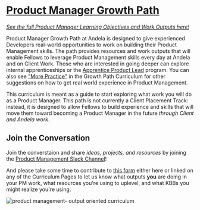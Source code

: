 # [Product Manager Growth Path](https://docs.google.com/a/andela.com/document/d/1c6AkQqE_ktvqLVzdPRchKXWfN1BwMR1xqga3krLsKiU/edit?usp=sharing)

*[See the full Product Manager Learning Objectives and Work Outputs here!](https://docs.google.com/a/andela.com/document/d/1c6AkQqE_ktvqLVzdPRchKXWfN1BwMR1xqga3krLsKiU/edit?usp=sharing)*

Product Manager Growth Path at Andela is designed to give experienced Developers real-world opportunities to work on building their Product Management skills. The path provides resources and work outputs that will enable Fellows to leverage Product Management skills every day at Andela and on Client Work. Those who are interested in going deeper can explore internal apprenticeships or the [Apprentice Product Lead](https://docs.google.com/document/d/1hqp-BT0YDg1AB0-N9QRK9Fq7RZ63m1-ro-JgDqq4edo/edit#heading=h.eyxqoji7x8fn) program. You can also see ["More Practice"](https://github.com/andela/learningmap/tree/master/D4%2B/Product%20Manager/Curriculum/More%20Practice) in the Growth Path Curriculum for other suggestions on how to get real world experience in Product Management. 

This curriculum is meant as a guide to start exploring what work you will do as a Product Manager. This path is not currently a Client Placement Track: instead, it is designed to allow Fellows to build experience and skills that will move them toward becoming a Product Manager in the future *through Client and Andela work*.

## Join the Conversation

Join the converstaion and share *ideas, projects, and resources* by joining the [Product Management Slack Channel](https://andela.slack.com/messages/product-management)! 

And please take some time to contribute to [this form](https://docs.google.com/a/andela.com/forms/d/e/1FAIpQLSeiwit-7JW3UScG9ItDX9DUZZnlCwdpo7aWruahsPKNJ_6JOA/viewform?usp=sf_link) either here or linked on any of the Curriculum Pages to let us know what outputs **you** are doing in your PM work, what resources you're using to uplevel, and what KBBs you might realize you're using. 


![product management- output oriented curriculum](https://user-images.githubusercontent.com/5239538/26896486-ee5f4226-4b92-11e7-989a-4ffb52334bb6.png)


